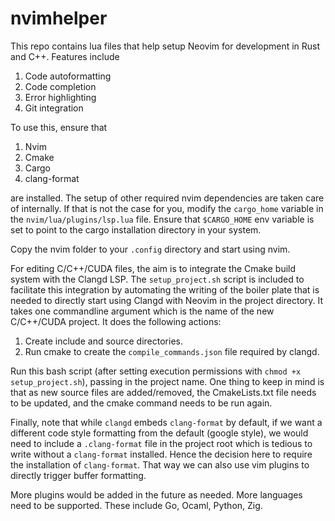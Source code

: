# nvimhelper
This repo contains lua files that help setup Neovim for development in Rust and C++. Features include 

1. Code autoformatting 
2. Code completion 
3. Error highlighting 
4. Git integration

To use this, ensure that 
1. Nvim
2. Cmake
3. Cargo
4. clang-format

are installed. The setup of other required nvim dependencies are taken care of internally. If that is not the case for you, modify the ``cargo_home`` variable in the ``nvim/lua/plugins/lsp.lua`` file. Ensure that ``$CARGO_HOME`` env variable is set to point to the cargo installation directory in your system.

Copy the nvim folder to your ``.config`` directory and start using nvim.

For editing C/C++/CUDA files, the aim is to integrate the Cmake build system with the Clangd LSP. The ``setup_project.sh`` script is included to facilitate this integration by automating the writing of the boiler plate that is needed to directly start using Clangd with Neovim in the project directory. It takes one commandline argument which is the name of the new C/C++/CUDA project. It does the following actions:

1. Create include and source directories.
2. Run cmake to create the ``compile_commands.json`` file required by clangd. 

Run this bash script (after setting execution permissions with ``chmod +x setup_project.sh``), passing in the project name. One thing to keep in mind is that as new source files are added/removed, the CmakeLists.txt file needs to be updated, and the cmake command needs to be run again.

Finally, note that while ``clangd`` embeds ``clang-format`` by default, if we want a different code style formatting from the default (google style), we would need to include a ``.clang-format`` file in the project root which is tedious to write without a ``clang-format`` installed. Hence the decision here to require the installation of ``clang-format``. That way we can also use vim plugins to directly trigger buffer formatting.

More plugins would be added in the future as needed. More languages need to be supported. These include Go, Ocaml, Python, Zig.
